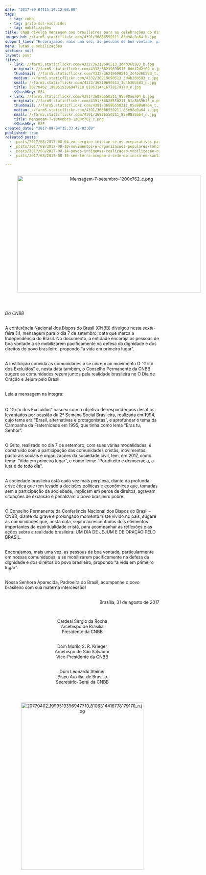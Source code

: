 ```yaml
---
date: "2017-09-04T15:19:12-03:00"
tags:
  - tag: cnbb
  - tag: grito-dos-excluídos
  - tag: mobilizações
title: CNBB divulga mensagem aos brasileiros para as celebrações do dia 7 de setembro
images_hd: //farm5.staticflickr.com/4391/36886550211_85e98a0a64_b.jpg
support_line: "Encorajamos, mais uma vez, as pessoas de boa vontade, particularmente em nossas comunidades, a se mobilizarem pacificamente na defesa da dignidade e dos direitos do povo brasileiro, propondo “a vida em primeiro lugar”."
menu: lutas e mobilizações
section: null
layout: post
files:
  - link: //farm5.staticflickr.com/4332/36219690513_3d4b36b503_b.jpg
    original: //farm5.staticflickr.com/4332/36219690513_0ddf2d2f09_o.jpg
    thumbnail: //farm5.staticflickr.com/4332/36219690513_3d4b36b503_t.jpg
    medium: //farm5.staticflickr.com/4332/36219690513_3d4b36b503_z.jpg
    small: //farm5.staticflickr.com/4332/36219690513_3d4b36b503_n.jpg
    title: 20770402_1999519396947710_8106314416778179170_n.jpg
    $$hashKey: 084
  - link: //farm5.staticflickr.com/4391/36886550211_85e98a0a64_b.jpg
    original: //farm5.staticflickr.com/4391/36886550211_01a8b39b23_o.png
    thumbnail: //farm5.staticflickr.com/4391/36886550211_85e98a0a64_t.jpg
    medium: //farm5.staticflickr.com/4391/36886550211_85e98a0a64_z.jpg
    small: //farm5.staticflickr.com/4391/36886550211_85e98a0a64_n.jpg
    title: Mensagem-7-setembro-1200x762_c.png
    $$hashKey: 08F
created_date: "2017-09-04T15:33:42-03:00"
published: true
releated_posts:
  - _posts/2017/08/2017-08-04-em-sergipe-iniciam-se-os-preparativos-para-a-23a-edicaco-do-grito-dos-excluidos.md
  - _posts/2017/08/2017-08-10-movimentos-e-organizacoes-populares-lancam-grito-dos-excluidos-no-distrito-federal.md
  - _posts/2017/08/2017-08-14-povos-indigenas-realizacao-mobilizacao-contra-o-marco-temporal.md
  - _posts/2017/08/2017-08-15-sem-terra-ocupam-a-sede-do-incra-em-santa-catarina.md

---
```

<div style="text-align:center">
<figure class="image" style="display:inline-block"><img alt="Mensagem-7-setembro-1200x762_c.png" height="381" src="//farm5.staticflickr.com/4391/36886550211_85e98a0a64_b.jpg" width="600" />
<figcaption></figcaption>
</figure>
</div>

<p>&nbsp;</p>

<p><em>Da CNBB&nbsp;</em></p>

<p><br />
A confer&ecirc;ncia Nacional dos Bispos do Brasil (CNBB) divulgou nesta sexta-feira (1), mensagem para o dia 7 de setembro, data que marca a Independ&ecirc;ncia do Brasil. No documento, a entidade encoraja as pessoas de boa vontade a se mobilizarem pacificamente na defesa da dignidade e dos direitos do povo brasileiro, propondo &ldquo;a vida em primeiro lugar&rdquo;.</p>

<p><br />
A institui&ccedil;&atilde;o convida as comunidades a se unirem ao movimento O &ldquo;Grito dos Exclu&iacute;dos&rdquo; e, nesta data tamb&eacute;m, o Conselho Permanente da CNBB sugere as comunidades rezem juntos pela realidade brasileira no O Dia de Ora&ccedil;&atilde;o e Jejum pelo Brasil.</p>

<p><br />
Leia a mensagem na &iacute;ntegra:<br />
<br />
<br />
O &ldquo;Grito dos Exclu&iacute;dos&rdquo; nasceu com o objetivo de responder aos desafios levantados por ocasi&atilde;o da 2&ordf; Semana Social Brasileira, realizada em 1994, cujo tema era &ldquo;Brasil, alternativas e protagonistas&rdquo;, e aprofundar o tema da Campanha da Fraternidade em 1995, que tinha como lema &ldquo;Eras tu, Senhor&rdquo;.</p>

<p><br />
O Grito, realizado no dia 7 de setembro, com suas v&aacute;rias modalidades, &eacute; constru&iacute;do com a participa&ccedil;&atilde;o das comunidades crist&atilde;s, movimentos, pastorais sociais e organiza&ccedil;&otilde;es da sociedade civil, tem, em 2017, como tema: &ldquo;Vida em primeiro lugar&rdquo;, e como lema: &ldquo;Por direito e democracia, a luta &eacute; de todo dia&rdquo;.</p>

<p><br />
A sociedade brasileira est&aacute; cada vez mais perplexa, diante da profunda crise &eacute;tica que tem levado a decis&otilde;es pol&iacute;ticas e econ&ocirc;micas que, tomadas sem a participa&ccedil;&atilde;o da sociedade, implicam em perda de direitos, agravam situa&ccedil;&otilde;es de exclus&atilde;o e penalizam o povo brasileiro pobre.</p>

<p><br />
O Conselho Permanente da Confer&ecirc;ncia Nacional dos Bispos do Brasil &ndash; CNBB, diante do grave e prolongado momento triste vivido no pa&iacute;s, sugere &agrave;s comunidades que, nesta data, sejam acrescentados dois elementos importantes da espiritualidade crist&atilde;, para acompanhar as reflex&otilde;es e as a&ccedil;&otilde;es sobre a realidade brasileira: UM DIA DE JEJUM E DE ORA&Ccedil;&Atilde;O PELO BRASIL.</p>

<p><br />
Encorajamos, mais uma vez, as pessoas de boa vontade, particularmente em nossas comunidades, a se mobilizarem pacificamente na defesa da dignidade e dos direitos do povo brasileiro, propondo &ldquo;a vida em primeiro lugar&rdquo;.</p>

<p><br />
Nossa Senhora Aparecida, Padroeira do Brasil, acompanhe o povo brasileiro com sua materna intercess&atilde;o!</p>

<p style="text-align: right;"><br />
Bras&iacute;lia, 31 de agosto de 2017</p>

<p style="text-align: right;">&nbsp;</p>

<p style="text-align: center;">Cardeal Sergio da Rocha<br />
Arcebispo de Bras&iacute;lia<br />
Presidente da CNBB</p>

<p style="text-align: center;"><br />
Dom Murilo S. R. Krieger<br />
Arcebispo de S&atilde;o Salvador<br />
Vice-Presidente da CNBB</p>

<p style="text-align: center;"><br />
Dom Leonardo Steiner<br />
Bispo Auxiliar de Bras&iacute;lia<br />
Secret&aacute;rio-Geral da CNBB</p>

<p style="text-align: center;">&nbsp;</p>

<div style="text-align:center">
<figure class="image" style="display:inline-block"><img alt="20770402_1999519396947710_8106314416778179170_n.jpg" height="545" src="//farm5.staticflickr.com/4332/36219690513_3d4b36b503_b.jpg" width="400" />
<figcaption></figcaption>
</figure>
</div>

<p style="text-align: center;">&nbsp;</p>
